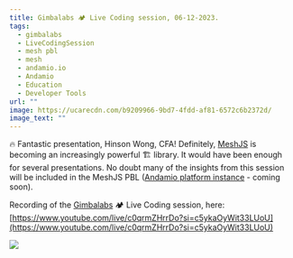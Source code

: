 ```yaml
---
title: Gimbalabs 🏕 Live Coding session, 06-12-2023.
tags:
  - gimbalabs
  - LiveCodingSession
  - mesh pbl
  - mesh
  - andamio.io
  - Andamio
  - Education
  - Developer Tools
url: ""
image: https://ucarecdn.com/b9209966-9bd7-4fdd-af81-6572c6b2372d/
image_text: ""
---
```


🔥 Fantastic presentation, Hinson Wong, CFA! Definitely, [MeshJS](https://meshjs.dev/) is becoming an increasingly powerful 🏗 library. It would have been enough for several presentations. No doubt many of the insights from this session will be included in the MeshJS PBL ([Andamio platform instance](https://www.andamio.io/) - coming soon).

Recording of the [Gimbalabs](https://gimbalabs.com/) 🏕 Live Coding session, here: [https://www.youtube.com/live/c0qrmZHrrDo?si=c5ykaOyWit33LUoU](https://www.youtube.com/live/c0qrmZHrrDo?si=c5ykaOyWit33LUoU)

![](https://ucarecdn.com/2d19e907-8dbc-4d96-8e6f-29d674eabfae/-/preview/-/format/auto/-/quality/smart/)
